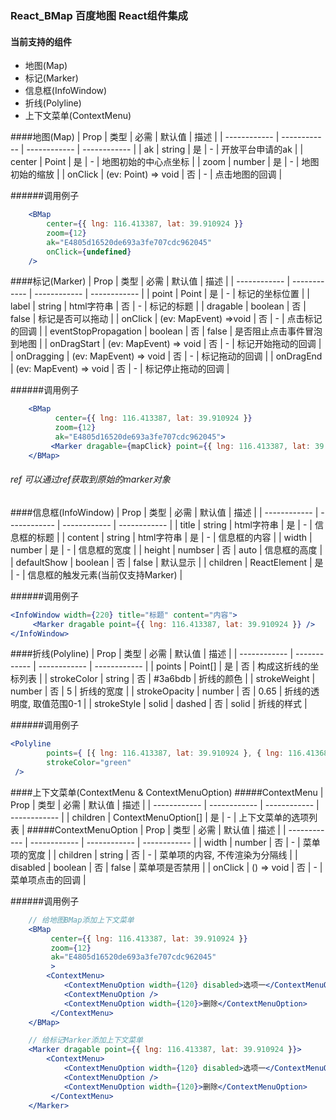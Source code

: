 ### React_BMap 百度地图 React组件集成

#### 当前支持的组件

- 地图(Map)
- 标记(Marker)
- 信息框(InfoWindow)
- 折线(Polyline)
- 上下文菜单(ContextMenu)


####地图(Map)
|  Prop | 类型 | 必需 | 默认值 | 描述 |
| ------------ | ------------ | ------------ | ------------ |
| ak | string | 是 | - | 开放平台申请的ak |
| center | Point | 是 | - | 地图初始的中心点坐标 |
| zoom | number | 是 | - | 地图初始的缩放 |
| onClick | (ev: Point) => void | 否 | - | 点击地图的回调 |

######调用例子
```jsx
    <BMap
        center={{ lng: 116.413387, lat: 39.910924 }}
        zoom={12}
        ak="E4805d16520de693a3fe707cdc962045"
        onClick={undefined}
    />
```

####标记(Marker)
|  Prop | 类型 | 必需 | 默认值 | 描述 |
| ------------ | ------------ | ------------ | ------------ |
| point | Point | 是 | - | 标记的坐标位置 |
| label | string &#124; html字符串 | 否 | - | 标记的标题 |
| dragable | boolean | 否 | false | 标记是否可以拖动 |
| onClick | (ev: MapEvent) =>void | 否 | - | 点击标记的回调 |
| eventStopPropagation | boolean | 否 | false | 是否阻止点击事件冒泡到地图 |
| onDragStart | (ev: MapEvent) => void | 否 | - | 标记开始拖动的回调 |
| onDragging | (ev: MapEvent) => void | 否 | - | 标记拖动的回调 |
| onDragEnd | (ev: MapEvent) => void | 否 | - | 标记停止拖动的回调 |

######调用例子
```jsx
    <BMap
          center={{ lng: 116.413387, lat: 39.910924 }}
          zoom={12}
          ak="E4805d16520de693a3fe707cdc962045">
         <Marker dragable={mapClick} point={{ lng: 116.413387, lat: 39.910924 }} />
    </BMap>
```

###### ref 可以通过ref获取到原始的marker对象

####信息框(InfoWindow)
|  Prop | 类型 | 必需 | 默认值 | 描述 |
| ------------ | ------------ | ------------ | ------------ |
| title | string &#124; html字符串 | 是 | - | 信息框的标题 |
| content | string  &#124; html字符串 | 是 | - | 信息框的内容 |
| width | number | 是 | - | 信息框的宽度 |
| height | numbser | 否 | auto | 信息框的高度 |
| defaultShow | boolean | 否 | false | 默认显示 |
| children | ReactElement | 是 | - | 信息框的触发元素(当前仅支持Marker) |

######调用例子
```jsx
<InfoWindow width={220} title="标题" content="内容">
     <Marker dragable point={{ lng: 116.413387, lat: 39.910924 }} />
</InfoWindow>
```

####折线(Polyline)
|  Prop | 类型 | 必需 | 默认值 | 描述 |
| ------------ | ------------ | ------------ | ------------ |
| points | Point[] | 是 | 否 | 构成这折线的坐标列表 |
| strokeColor | string | 否 | #3a6bdb | 折线的颜色 |
| strokeWeight | number | 否 | 5 | 折线的宽度 |
| strokeOpacity | number | 否 | 0.65 | 折线的透明度, 取值范围0-1 |
| strokeStyle | solid &#124; dashed | 否 | solid | 折线的样式 |

######调用例子
```jsx
<Polyline
        points={ [{ lng: 116.413387, lat: 39.910924 }, { lng: 116.413687, lat: 39.911924 }] }
    	strokeColor="green"
 />
```

####上下文菜单(ContextMenu & ContextMenuOption)
#####ContextMenu
|  Prop | 类型 | 必需 | 默认值 | 描述 |
| ------------ | ------------ | ------------ | ------------ |
| children | ContextMenuOption[] | 是 | - | 上下文菜单的选项列表 |
#####ContextMenuOption
|  Prop | 类型 | 必需 | 默认值 | 描述 |
| ------------ | ------------ | ------------ | ------------ |
| width | number | 否 | - | 菜单项的宽度 |
| children | string | 否 | - | 菜单项的内容, 不传渲染为分隔线 |
| disabled | boolean | 否 | false | 菜单项是否禁用 |
| onClick | () => void | 否 | - | 菜单项点击的回调 |

######调用例子
```jsx
    // 给地图BMap添加上下文菜单
    <BMap
         center={{ lng: 116.413387, lat: 39.910924 }}
         zoom={12}
         ak="E4805d16520de693a3fe707cdc962045"
         >
        <ContextMenu>
            <ContextMenuOption width={120} disabled>选项一</ContextMenuOption>
            <ContextMenuOption />
            <ContextMenuOption width={120}>删除</ContextMenuOption>
         </ContextMenu>
    </BMap>

    // 给标记Marker添加上下文菜单
    <Marker dragable point={{ lng: 116.413387, lat: 39.910924 }}>
        <ContextMenu>
            <ContextMenuOption width={120} disabled>选项一</ContextMenuOption>
            <ContextMenuOption />
            <ContextMenuOption width={120}>删除</ContextMenuOption>
         </ContextMenu>
    </Marker>
```